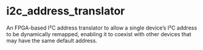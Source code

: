 # i2c_address_translator
An FPGA-based I²C address translator to allow a single device’s I²C address to be dynamically remapped, enabling it to coexist with other devices that may have the same default address.
